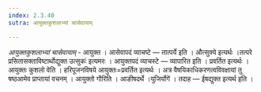 ```yaml
---
index: 2.3.40
sutra: आयुक्तकुशलाभ्यां चासेवायाम्

---
```

_आयुक्तकुशलाभ्यां चासेवायाम्_ - आयुक्त । आसेवापदं व्याचष्टे — तात्पर्ये इति । औत्सुक्ये इत्यर्थः ।तत्परे प्रसितासक्ताविष्टार्थोद्युक्त उत्सुकः॑ इत्यमरः । आयुक्तपदं व्याचस्टे — व्यापारित इति । प्रवर्तित इत्यर्थः । आयुक्तः कुशलो वेति । हरिपूजनविषये आयुक्तः=प्रवर्तित इत्यर्थः । अत्र वैषयिकाधिकरणत्वविवक्षायां तु षष्ठआमेव प्राप्तायां वचनम् । आयुक्तो गौरिति । आङीषदर्थे ।युजिर्योगे॑ । तदाह — ईषद्युक्त इत्यर्थ इति । 
